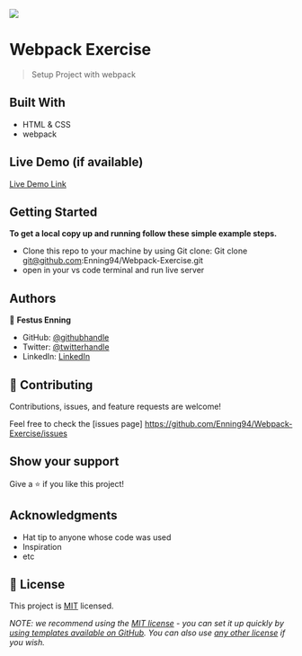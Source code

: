 ![](https://img.shields.io/badge/Microverse-blueviolet)

# Webpack Exercise

> Setup Project with webpack


## Built With

- HTML & CSS
- webpack

## Live Demo (if available)

[Live Demo Link](https://livedemo.com)

## Getting Started
**To get a local copy up and running follow these simple example steps.**

- Clone this repo to your machine by using Git clone: Git clone git@github.com:Enning94/Webpack-Exercise.git
- open in your vs code terminal and run live server


## Authors

👤 **Festus Enning**

- GitHub: [@githubhandle](https://github.com/Enning94)
- Twitter: [@twitterhandle](https://twitter.com/nana_akyerefi)
- LinkedIn: [LinkedIn](https://linkedin.com/in/enning-festus)

## 🤝 Contributing

Contributions, issues, and feature requests are welcome!

Feel free to check the [issues page] https://github.com/Enning94/Webpack-Exercise/issues
## Show your support

Give a ⭐️ if you like this project!

## Acknowledgments

- Hat tip to anyone whose code was used
- Inspiration
- etc

## 📝 License

This project is [MIT](./LICENSE) licensed.

_NOTE: we recommend using the [MIT license](https://choosealicense.com/licenses/mit/) - you can set it up quickly by [using templates available on GitHub](https://docs.github.com/en/communities/setting-up-your-project-for-healthy-contributions/adding-a-license-to-a-repository). You can also use [any other license](https://choosealicense.com/licenses/) if you wish._
